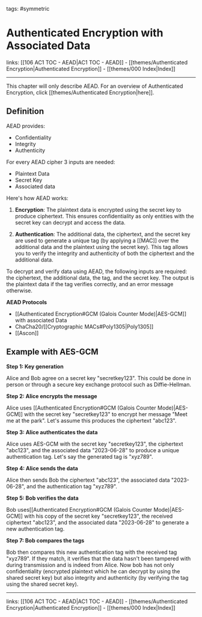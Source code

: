tags: #symmetric

# Authenticated Encryption with Associated Data

links:  [[106 AC1 TOC - AEAD|AC1 TOC - AEAD]] - [[themes/Authenticated Encryption|Authenticated Encryption]] - [[themes/000 Index|Index]]

---

This chapter will only describe AEAD. For an overview of Authenticated Encryption, click [[themes/Authenticated Encryption|here]].

## Definition

AEAD provides:

- Confidentiality
- Integrity
- Authenticity

For every AEAD cipher 3 inputs are needed:

- Plaintext Data
- Secret Key
- Associated data

Here's how AEAD works:

1. **Encryption**: The plaintext data is encrypted using the secret key to produce ciphertext. This ensures confidentiality as only entities with the secret key can decrypt and access the data.
   
2. **Authentication**: The additional data, the ciphertext, and the secret key are used to generate a unique tag (by applying a [[MAC]] over the additional data and the plaintext using the secret key). This tag allows you to verify the integrity and authenticity of both the ciphertext and the additional data.


To decrypt and verify data using AEAD, the following inputs are required: the ciphertext, the additional data, the tag, and the secret key. The output is the plaintext data if the tag verifies correctly, and an error message otherwise.

**AEAD Protocols**

- [[Authenticated Encryption#GCM (Galois Counter Mode)|AES-GCM]] with associated Data
- ChaCha20/[[Cryptographic MACs#Poly1305|Poly1305]]
- [[Ascon]]

## Example with AES-GCM

**Step 1: Key generation**

Alice and Bob agree on a secret key "secretkey123". This could be done in person or through a secure key exchange protocol such as Diffie-Hellman.

**Step 2: Alice encrypts the message**

Alice uses [[Authenticated Encryption#GCM (Galois Counter Mode)|AES-GCM]] with the secret key "secretkey123" to encrypt her message "Meet me at the park". Let's assume this produces the ciphertext "abc123".

**Step 3: Alice authenticates the data**

Alice uses AES-GCM with the secret key "secretkey123", the ciphertext "abc123", and the associated data "2023-06-28" to produce a unique authentication tag. Let's say the generated tag is "xyz789".

**Step 4: Alice sends the data**

Alice then sends Bob the ciphertext "abc123", the associated data "2023-06-28", and the authentication tag "xyz789".

**Step 5: Bob verifies the data**

Bob uses[[Authenticated Encryption#GCM (Galois Counter Mode)|AES-GCM]] with his copy of the secret key "secretkey123", the received ciphertext "abc123", and the associated data "2023-06-28" to generate a new authentication tag.

**Step 7: Bob compares the tags**

Bob then compares this new authentication tag with the received tag "xyz789". If they match, it verifies that the data hasn't been tampered with during transmission and is indeed from Alice. Now bob has not only confidentiality (encrypted plaintext which he can decrypt by using the shared secret key) but also integrity and authenticity (by verifying the tag using the shared secret key).

--- 
links:  [[106 AC1 TOC - AEAD|AC1 TOC - AEAD]] - [[themes/Authenticated Encryption|Authenticated Encryption]] - [[themes/000 Index|Index]]